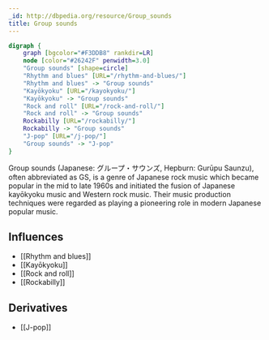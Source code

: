 ```yaml
---
_id: http://dbpedia.org/resource/Group_sounds
title: Group sounds
---
```


```dot
digraph {
	graph [bgcolor="#F3DDB8" rankdir=LR]
	node [color="#26242F" penwidth=3.0]
	"Group sounds" [shape=circle]
	"Rhythm and blues" [URL="/rhythm-and-blues/"]
	"Rhythm and blues" -> "Group sounds"
	"Kayōkyoku" [URL="/kayokyoku/"]
	"Kayōkyoku" -> "Group sounds"
	"Rock and roll" [URL="/rock-and-roll/"]
	"Rock and roll" -> "Group sounds"
	Rockabilly [URL="/rockabilly/"]
	Rockabilly -> "Group sounds"
	"J-pop" [URL="/j-pop/"]
	"Group sounds" -> "J-pop"
}
```

Group sounds (Japanese: グループ・サウンズ, Hepburn: Gurūpu Saunzu), often abbreviated as GS, is a genre of Japanese rock music which became popular in the mid to late 1960s and initiated the fusion of Japanese kayōkyoku music and Western rock music. Their music production techniques were regarded as playing a pioneering role in modern Japanese popular music.

## Influences
- [[Rhythm and blues]]
- [[Kayōkyoku]]
- [[Rock and roll]]
- [[Rockabilly]]

## Derivatives
- [[J-pop]]

